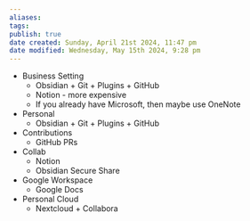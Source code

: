 ```yaml
---
aliases: 
tags: 
publish: true
date created: Sunday, April 21st 2024, 11:47 pm
date modified: Wednesday, May 15th 2024, 9:28 pm
---
```


- Business Setting
	- Obsidian + Git + Plugins + GitHub
	- Notion - more expensive
	- If you already have Microsoft, then maybe use OneNote
- Personal
	- Obsidian + Git + Plugins + GitHub
- Contributions
	- GitHub PRs
- Collab
	- Notion
	- Obsidian Secure Share
- Google Workspace
	- Google Docs
- Personal Cloud
	- Nextcloud + Collabora